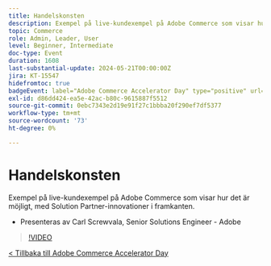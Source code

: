 ```yaml
---
title: Handelskonsten
description: Exempel på live-kundexempel på Adobe Commerce som visar hur det är möjligt, med Solution Partner-innovationer i framkanten.
topic: Commerce
role: Admin, Leader, User
level: Beginner, Intermediate
doc-type: Event
duration: 1608
last-substantial-update: 2024-05-21T00:00:00Z
jira: KT-15547
hidefromtoc: true
badgeEvent: label="Adobe Commerce Accelerator Day" type="positive" url="https://experienceleague.adobe.com/sv/docs/events/apac-commerce-recordings/2024/overview"
exl-id: d86dd424-ea5e-42ac-b80c-9615887f5512
source-git-commit: 0ebc7343e2d19e91f27c1bbba20f290ef7df5377
workflow-type: tm+mt
source-wordcount: '73'
ht-degree: 0%

---
```


# Handelskonsten

Exempel på live-kundexempel på Adobe Commerce som visar hur det är möjligt, med Solution Partner-innovationer i framkanten.

+ Presenteras av Carl Screwvala, Senior Solutions Engineer - Adobe

>[!VIDEO](https://video.tv.adobe.com/v/3429274/?learn=on)

[&lt; Tillbaka till Adobe Commerce Accelerator Day](./overview.md)
